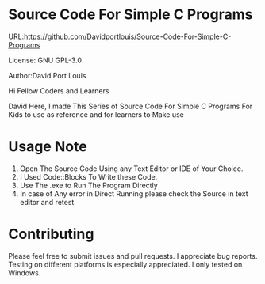 # Source Code For Simple C Programs

URL:https://github.com/Davidportlouis/Source-Code-For-Simple-C-Programs

License: GNU GPL-3.0

Author:David Port Louis

Hi Fellow Coders and Learners

David Here, I made This Series of Source Code For Simple C Programs 
For Kids to use as reference and for learners to Make use

Usage Note
==========

1. Open The Source Code Using any Text Editor or IDE of Your Choice.
2. I Used Code::Blocks To Write these Code.
3. Use The .exe to Run The Program Directly
4. In case of Any error in Direct Running please check the Source in text editor and retest

Contributing
============

Please feel free to submit issues and pull requests. I appreciate bug reports.
Testing on different platforms is especially appreciated. I only tested on Windows.